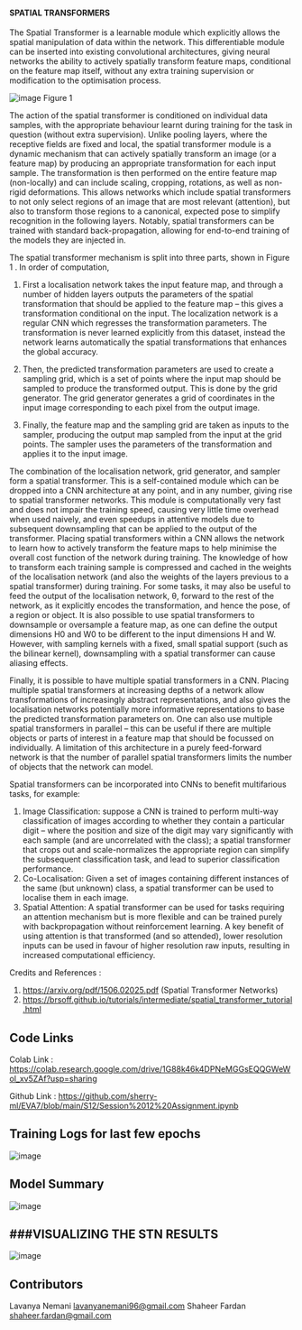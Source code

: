 #### SPATIAL TRANSFORMERS

The Spatial Transformer is a learnable module which explicitly allows the spatial manipulation of data within the network. This differentiable module can be inserted into existing convolutional architectures, giving neural networks the ability to actively spatially transform feature maps, conditional on the feature map itself, without any extra training supervision or modification to the optimisation process.

![image](https://user-images.githubusercontent.com/67177106/147401679-62b0bf2b-80b9-4297-aee5-b039b9082109.png)
Figure 1

The action of the spatial transformer is conditioned on individual data samples, with the appropriate behaviour learnt during training for the task in question (without extra supervision). Unlike pooling layers, where the receptive fields are fixed and local, the spatial transformer module is a dynamic mechanism that can actively spatially transform an image (or a feature map) by producing an appropriate transformation for each input sample. The transformation is then performed on the entire feature map (non-locally) and
can include scaling, cropping, rotations, as well as non-rigid deformations. This allows networks which include spatial transformers to not only select regions of an image that are most relevant (attention), but also to transform those regions to a canonical, expected pose to simplify recognition in the following layers. Notably, spatial transformers can be trained with standard back-propagation, allowing for end-to-end training of the models they are injected in.

The spatial transformer mechanism is split into three parts, shown in Figure 1 . In order of computation, 

1) First a localisation network takes the input feature map, and through a number of hidden layers outputs the parameters of the spatial transformation that should be applied to the feature map – this gives a transformation conditional on the input. The localization network is a regular CNN which regresses the transformation parameters. The transformation is never learned explicitly from this dataset, instead the network learns automatically the spatial transformations that enhances the global accuracy.

2) Then, the predicted transformation parameters are used to create a sampling grid, which is a set of points where the input map should be sampled to produce the transformed output. This is done by the grid generator. The grid generator generates a grid of coordinates in the input image corresponding to each pixel from the output image.

3) Finally, the feature map and the sampling grid are taken as inputs to the sampler, producing the output map sampled from the input at the grid points. The sampler uses the parameters of the transformation and applies it to the input image.

The combination of the localisation network, grid generator, and sampler form a spatial transformer. This is a self-contained module which can be dropped into a CNN architecture at any point, and in any number, giving rise to spatial transformer networks. This module is computationally very fast and does not impair the training speed, causing very little time overhead when used naively, and even speedups in attentive models due to subsequent downsampling that can be applied to the output of the transformer. Placing spatial transformers within a CNN allows the network to learn how to actively transform the feature maps to help minimise the overall cost function of the network during training. The knowledge of how to transform each training sample is compressed and cached in the weights of the localisation network (and also the weights of the layers previous to a spatial transformer) during training. For some tasks, it may also be useful to feed the output of the localisation network, θ, forward to the rest of the network, as it explicitly encodes the transformation, and hence the pose, of a region or object. It is also possible to use spatial transformers to downsample or oversample a feature map, as one can define the output dimensions H0 and W0 to be different to the input dimensions H and W. However, with sampling kernels with a fixed, small spatial support (such as the bilinear kernel), downsampling with a spatial transformer can cause aliasing effects.

Finally, it is possible to have multiple spatial transformers in a CNN. Placing multiple spatial transformers at increasing depths of a network allow transformations of increasingly abstract representations, and also gives the localisation networks potentially more informative representations to base the predicted transformation parameters on. One can also use multiple spatial transformers in parallel – this can be useful if there are multiple objects or parts of interest in a feature map that should be
focussed on individually. A limitation of this architecture in a purely feed-forward network is that the number of parallel spatial transformers limits the number of objects that the network can model.

Spatial transformers can be incorporated into CNNs to benefit multifarious tasks, for example:
1) Image Classification: suppose a CNN is trained to perform multi-way classification of images according to whether they contain a particular digit – where the position and size of the digit may vary significantly with each sample (and are uncorrelated with the class); a spatial transformer that crops out and scale-normalizes the appropriate region can simplify the subsequent classification task, and lead to superior classification performance.
2) Co-Localisation: Given a set of images containing different instances of the same (but unknown) class, a spatial transformer can be used to localise them in each image.
3) Spatial Attention: A spatial transformer can be used for tasks requiring an attention mechanism but is more flexible and can be trained purely with backpropagation without reinforcement learning. A key benefit of using attention is that transformed (and so attended), lower resolution inputs can be used in favour of higher resolution raw inputs, resulting in increased computational efficiency.

Credits and References : 
1) https://arxiv.org/pdf/1506.02025.pdf (Spatial Transformer Networks)
2) https://brsoff.github.io/tutorials/intermediate/spatial_transformer_tutorial.html


Code Links 
--------------------------------------

Colab Link : https://colab.research.google.com/drive/1G88k46k4DPNeMGGsEQQGWeWol_xv5ZAf?usp=sharing

Github Link : https://github.com/sherry-ml/EVA7/blob/main/S12/Session%2012%20Assignment.ipynb

Training Logs for last few epochs
---------------------------------------
![image](https://user-images.githubusercontent.com/67177106/147410634-1cdf4b0b-dca3-4cc6-9eed-f6708c32c292.png)


Model Summary 
-------------------------------------
![image](https://user-images.githubusercontent.com/67177106/147410518-bd4a6fcf-084a-4056-bb50-5e1fe1b6d9cc.png)

###VISUALIZING THE STN RESULTS
----------------------------------------------

![image](https://user-images.githubusercontent.com/67177106/147410567-c8bea9f5-1c46-4fbe-9a0a-cddf6c1ae0db.png)

Contributors
-------------------------
Lavanya Nemani lavanyanemani96@gmail.com
Shaheer Fardan shaheer.fardan@gmail.com

